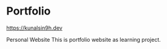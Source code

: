 # Portfolio

https://kunalsin9h.dev

Personal Website This is portfolio website as learning project.
